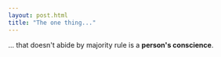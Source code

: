 ```yaml
---
layout: post.html
title: "The one thing..."
---
```

... that doesn't abide by majority rule is a **person's conscience**.
